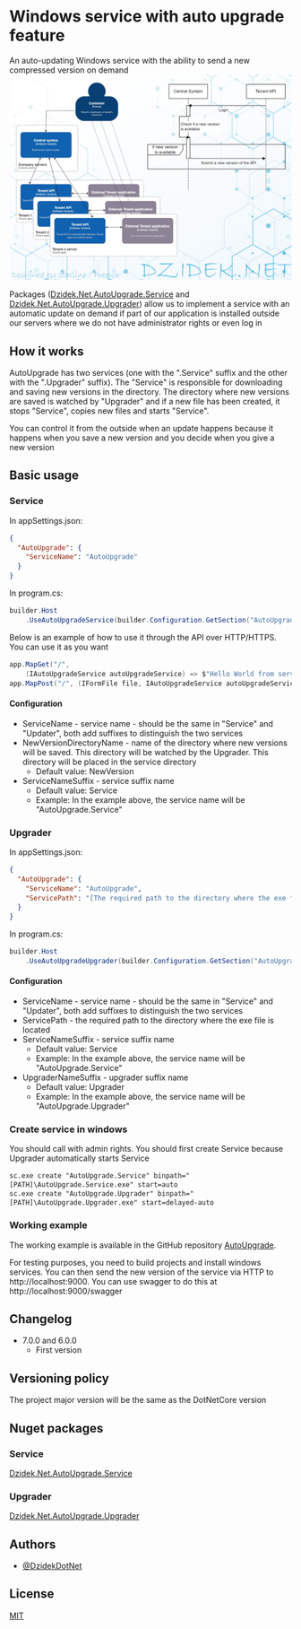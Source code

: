 
# Windows service with auto upgrade feature

An auto-updating Windows service with the ability to send a new compressed version on demand
![C1 and sequence diagram](https://github.com/DzidekDotNet/AutoUpgrade/blob/main/c1_sequenceDiagram.jpg?raw=true)

Packages ([Dzidek.Net.AutoUpgrade.Service](https://www.nuget.org/packages/Dzidek.Net.AutoUpgrade.Service) and [Dzidek.Net.AutoUpgrade.Upgrader](https://www.nuget.org/packages/Dzidek.Net.AutoUpgrade.Upgrader)) allow us to implement a service with an automatic update on demand if part of our application is installed outside our servers where we do not have administrator rights or even log in

## How it works
AutoUpgrade has two services (one with the ".Service" suffix and the other with the ".Upgrader" suffix). The "Service" is responsible for downloading and saving new versions in the directory. The directory where new versions are saved is watched by "Upgrader" and if a new file has been created, it stops "Service", copies new files and starts "Service".

You can control it from the outside when an update happens because it happens when you save a new version and you decide when you give a new version
## Basic usage
### Service
In appSettings.json:
```json
{
  "AutoUpgrade": {
    "ServiceName": "AutoUpgrade"
  }
}
```
In program.cs:
```csharp
builder.Host
    .UseAutoUpgradeService(builder.Configuration.GetSection("AutoUpgrade").Get<AutoUpgradeServiceConfiguration>()!);
```
Below is an example of how to use it through the API over HTTP/HTTPS. You can use it as you want
```csharp
app.MapGet("/",
    (IAutoUpgradeService autoUpgradeService) => $"Hello World from service '{autoUpgradeService.GetVersion()}'!");
app.MapPost("/", (IFormFile file, IAutoUpgradeService autoUpgradeService) => autoUpgradeService.Upgrade(file));
```
#### Configuration
- ServiceName - service name - should be the same in "Service" and "Updater", both add suffixes to distinguish the two services
- NewVersionDirectoryName - name of the directory where new versions will be saved. This directory will be watched by the Upgrader. This directory will be placed in the service directory
  - Default value: NewVersion
- ServiceNameSuffix - service suffix name
  - Default value: Service
  - Example: In the example above, the service name will be "AutoUpgrade.Service"
### Upgrader
In appSettings.json:
```json
{
  "AutoUpgrade": {
    "ServiceName": "AutoUpgrade",
    "ServicePath": "[The required path to the directory where the exe file is located]"
  }
}
```
In program.cs:
```csharp
builder.Host
    .UseAutoUpgradeUpgrader(builder.Configuration.GetSection("AutoUpgrade").Get<AutoUpgradeUpgraderConfiguration>()!);
```
#### Configuration
- ServiceName - service name - should be the same in "Service" and "Updater", both add suffixes to distinguish the two services
- ServicePath - the required path to the directory where the exe file is located
- ServiceNameSuffix - service suffix name
  - Default value: Service
  - Example: In the example above, the service name will be "AutoUpgrade.Service"
- UpgraderNameSuffix - upgrader suffix name
  - Default value: Upgrader
  - Example: In the example above, the service name will be "AutoUpgrade.Upgrader"

### Create service in windows
You should call with admin rights. You should first create Service because Upgrader automatically starts Service 
```
sc.exe create "AutoUpgrade.Service" binpath="[PATH]\AutoUpgrade.Service.exe" start=auto
sc.exe create "AutoUpgrade.Upgrader" binpath="[PATH]\AutoUpgrade.Upgrader.exe" start=delayed-auto
```

### Working example
The working example is available in the GitHub repository [AutoUpgrade](https://github.com/DzidekDotNet/AutoUpgrade).

For testing purposes, you need to build projects and install windows services. You can then send the new version of the service via HTTP to http://localhost:9000. You can use swagger to do this at http://localhost:9000/swagger

## Changelog
- 7.0.0 and 6.0.0
    - First version

## Versioning policy
The project major version will be the same as the DotNetCore version

## Nuget packages
### Service
[Dzidek.Net.AutoUpgrade.Service](https://www.nuget.org/packages/Dzidek.Net.AutoUpgrade.Service)
### Upgrader
[Dzidek.Net.AutoUpgrade.Upgrader](https://www.nuget.org/packages/Dzidek.Net.AutoUpgrade.Upgrader)


## Authors

- [@DzidekDotNet](https://www.github.com/DzidekDotNet)


## License

[MIT](https://github.com/DzidekDotNet/AutoUpgrade/blob/main/LICENSE)
